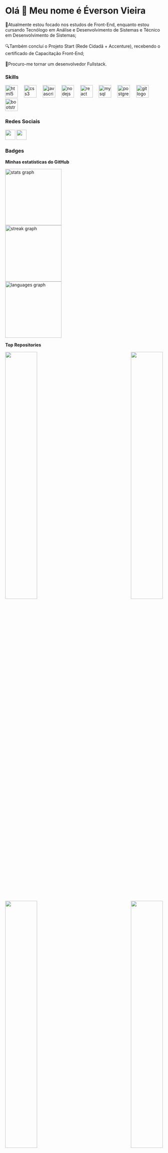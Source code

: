 Olá 👋 Meu nome é Éverson Vieira
===============================

🌱Atualmente estou focado nos estudos de Front-End, enquanto estou cursando Tecnólogo em Análise e Desenvolvimento de Sistemas e Técnico em Desenvolvimento de Sistemas;
<br><br>
🔍Também concluí o Projeto Start (Rede Cidadã + Accenture), recebendo o certificado de Capacitação Front-End;
<br><br>
🔭Procuro-me tornar um desenvolvedor Fullstack.

### Skills


<div align="left">
  <img src="https://cdn.jsdelivr.net/gh/devicons/devicon/icons/html5/html5-original.svg" height="40" alt="html5 logo"  />
  <img width="12" />
  <img src="https://cdn.jsdelivr.net/gh/devicons/devicon/icons/css3/css3-original.svg" height="40" alt="css3 logo"  />
  <img width="12" />
  <img src="https://cdn.jsdelivr.net/gh/devicons/devicon/icons/javascript/javascript-original.svg" height="40" alt="javascript logo"  />
  <img width="12" />
  <img src="https://cdn.jsdelivr.net/gh/devicons/devicon/icons/nodejs/nodejs-original.svg" height="40" alt="nodejs logo"  />
  <img width="12" />
  <img src="https://cdn.jsdelivr.net/gh/devicons/devicon/icons/react/react-original.svg" height="40" alt="react logo"  />
  <img width="12" />
  <img src="https://cdn.jsdelivr.net/gh/devicons/devicon/icons/mysql/mysql-original.svg" height="40" alt="mysql logo"  />
  <img width="12" />
  <img src="https://cdn.jsdelivr.net/gh/devicons/devicon/icons/postgresql/postgresql-original.svg" height="40" alt="postgresql logo"  />
  <img width="12" />
  <img src="https://cdn.jsdelivr.net/gh/devicons/devicon/icons/git/git-original.svg" height="40" alt="git logo"  />
  <img width="12" />
  <img src="https://cdn.jsdelivr.net/gh/devicons/devicon/icons/bootstrap/bootstrap-original.svg" height="40" alt="bootstrap logo"  />
</div>


### Redes Sociais

<p align="left"> <a href="https://www.github.com/EversonVieiradeLima" target="_blank" rel="noreferrer"><img src="https://raw.githubusercontent.com/danielcranney/readme-generator/main/public/icons/socials/github-dark.svg" width="32" height="32" /></a> <a href="https://www.linkedin.com/in/eversonvieiradelima/" target="_blank" rel="noreferrer"><img src="https://raw.githubusercontent.com/danielcranney/readme-generator/main/public/icons/socials/linkedin.svg" width="32" height="32" /></a></p>

### Badges

<b align="left">Minhas estatísticas do GitHub</b>

<div align="left">
  <img src="https://github-readme-stats.vercel.app/api?username=EversonVieiradeLima&hide_title=false&hide_rank=false&show_icons=false&include_all_commits=false&count_private=false&disable_animations=false&theme=react&locale=pt-br&hide_border=true&order=1" height="180" alt="stats graph"  />
  <br>
  <img src="https://streak-stats.demolab.com?user=EversonVieiradeLima&locale=pt-br&mode=daily&theme=react&hide_border=true&border_radius=5&order=3" height="180" alt="streak graph"  />
  <br>
  <img src="https://github-readme-stats.vercel.app/api/top-langs?username=EversonVieiradeLima&locale=pt-br&hide_title=false&layout=compact&card_width=320&langs_count=6&theme=react&hide_border=true&order=2" height="180" alt="languages graph"  />
</div>

<b>Top Repositories</b>

<div width="100%" align="center">
  <a href="https://github.com/EversonVieiradeLima/Meu-Curriculo-em-Destaque" align="left">
    <img align="left" width="45%" src="https://github-readme-stats.vercel.app/api/pin/?username=EversonVieiradeLima&repo=Meu-Curriculo-em-Destaque&title_color=0891b2&text_color=ffffff&icon_color=0891b2&bg_color=1c1917&hide_border=true&locale=en" />
  </a>
  <a href="https://github.com/EversonVieiradeLima/Apeperia" align="right">
    <img align="right" width="45%" src="https://github-readme-stats.vercel.app/api/pin/?username=EversonVieiradeLima&repo=Apeperia&title_color=0891b2&text_color=ffffff&icon_color=0891b2&bg_color=1c1917&hide_border=true&locale=en" />
  </a>
</div>
<br/><br/><br/><br/>
<br/><br/><br/>

<div width="100%" align="center">
  <a href="https://github.com/EversonVieiradeLima/Fruta-e-Fruto" align="left">
    <img align="left" width="45%" src="https://github-readme-stats.vercel.app/api/pin/?username=EversonVieiradeLima&repo=Fruta-e-Fruto&title_color=0891b2&text_color=ffffff&icon_color=0891b2&bg_color=1c1917&hide_border=true&locale=en" />
  </a>
  <a href="https://github.com/EversonVieiradeLima/Barbearia-Alura" align="right">
    <img align="right" width="45%" src="https://github-readme-stats.vercel.app/api/pin/?username=EversonVieiradeLima&repo=Barbearia-Alura&title_color=0891b2&text_color=ffffff&icon_color=0891b2&bg_color=1c1917&hide_border=true&locale=en" />
  </a>
</div>
